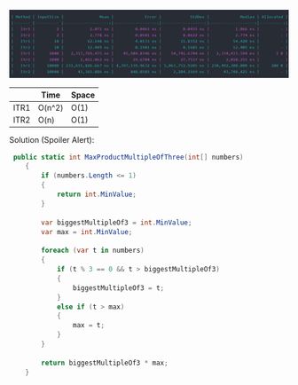 ![Results](media/results.png)

|      	| Time   	| Space 	|
|------	|--------	|-------	|
| ITR1 	| O(n^2) 	| O(1)  	|
| ITR2 	| O(n)   	| O(1)  	|

Solution (Spoiler Alert):
```c#
 public static int MaxProductMultipleOfThree(int[] numbers)
    {
        if (numbers.Length <= 1)
        {
            return int.MinValue;
        }

        var biggestMultipleOf3 = int.MinValue;
        var max = int.MinValue;

        foreach (var t in numbers)
        {
            if (t % 3 == 0 && t > biggestMultipleOf3)
            {
                biggestMultipleOf3 = t;
            }
            else if (t > max)
            {
                max = t;
            }
        }

        return biggestMultipleOf3 * max;
    }
```
